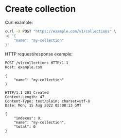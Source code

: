# Create collection

Curl example:

```sh
curl -X POST "https://example.com/v1/collections" \
-d '{
    "name": "my-collection"
}'
```


HTTP request/response example:

```http
POST /v1/collections HTTP/1.1
Host: example.com

{
    "name": "my-collection"
}

HTTP/1.1 201 Created
Content-Length: 47
Content-Type: text/plain; charset=utf-8
Date: Mon, 15 Aug 2022 02:08:13 GMT

{
    "indexes": 0,
    "name": "my-collection",
    "total": 0
}
```


